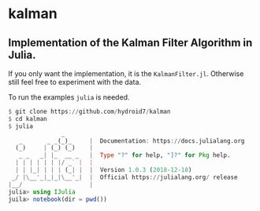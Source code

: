 # kalman
Implementation of the Kalman Filter Algorithm in Julia.
---

If you only want the implementation, it is the `KalmanFilter.jl`.
Otherwise still feel free to experiment with the data.

To run the examples  `julia` is needed.
```julia
$ git clone https://github.com/hydroid7/kalman
$ cd kalman
$ julia
               _
   _       _ _(_)_     |  Documentation: https://docs.julialang.org
  (_)     | (_) (_)    |
   _ _   _| |_  __ _   |  Type "?" for help, "]?" for Pkg help.
  | | | | | | |/ _` |  |
  | | |_| | | | (_| |  |  Version 1.0.3 (2018-12-18)
 _/ |\__'_|_|_|\__'_|  |  Official https://julialang.org/ release
|__/                   |
julia> using IJulia
juila> notebook(dir = pwd())
```

